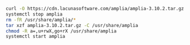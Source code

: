 ﻿```sh
curl -O https://cdn.lacunasoftware.com/amplia/amplia-3.10.2.tar.gz
systemctl stop amplia
rm -fR /usr/share/amplia/*
tar xzf amplia-3.10.2.tar.gz -C /usr/share/amplia
chmod -R a=,u+rwX,go+rX /usr/share/amplia
systemctl start amplia
```
